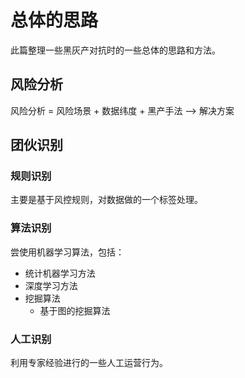 # 总体的思路

此篇整理一些黑灰产对抗时的一些总体的思路和方法。



## 风险分析

风险分析 = 风险场景 + 数据纬度 + 黑产手法 ——> 解决方案



## 团伙识别

### 规则识别

主要是基于风控规则，对数据做的一个标签处理。

### 算法识别

尝使用机器学习算法，包括：

-   统计机器学习方法
-   深度学习方法
-   挖掘算法
    -   基于图的挖掘算法 

### 人工识别

利用专家经验进行的一些人工运营行为。